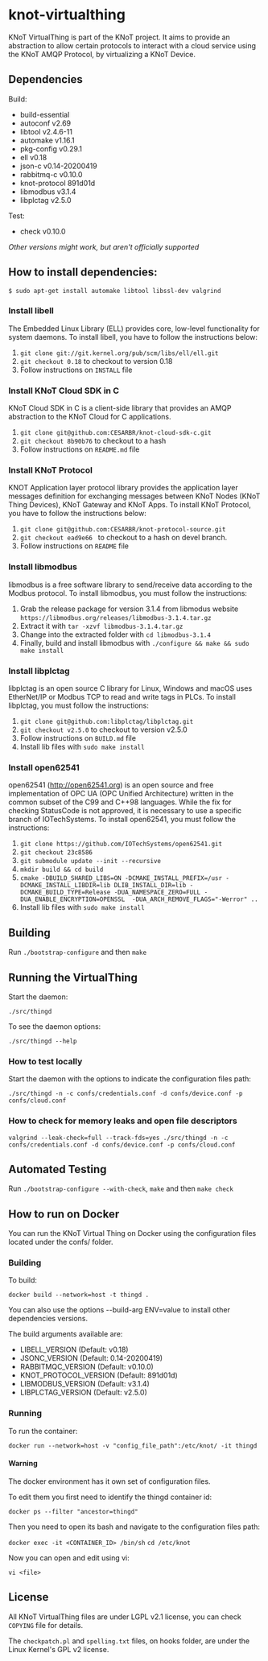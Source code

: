 # knot-virtualthing

KNoT VirtualThing is part of the KNoT project.
It aims to provide an abstraction to allow certain protocols to interact with a
cloud service using the KNoT AMQP Protocol, by virtualizing a KNoT Device.


## Dependencies
Build:
- build-essential
- autoconf v2.69
- libtool v2.4.6-11
- automake v1.16.1
- pkg-config v0.29.1
- ell v0.18
- json-c v0.14-20200419
- rabbitmq-c v0.10.0
- knot-protocol 891d01d
- libmodbus v3.1.4
- libplctag v2.5.0

Test:
- check v0.10.0

*Other versions might work, but aren't officially supported*


## How to install dependencies:

`$ sudo apt-get install automake libtool libssl-dev valgrind`

### Install libell

The Embedded Linux Library (ELL) provides core, low-level functionality for
system daemons.
To install libell, you have to follow the instructions below:

1. `git clone git://git.kernel.org/pub/scm/libs/ell/ell.git`
2. `git checkout 0.18` to checkout to version 0.18
3. Follow instructions on `INSTALL` file

### Install KNoT Cloud SDK in C

KNoT Cloud SDK in C is a client-side library that provides an AMQP
abstraction to the KNoT Cloud for C applications.

1. `git clone git@github.com:CESARBR/knot-cloud-sdk-c.git`
2. `git checkout 8b90b76` to checkout to a hash
3. Follow instructions on `README.md` file

### Install KNoT Protocol

KNOT Application layer protocol library provides the application layer messages
definition for exchanging messages between KNoT Nodes (KNoT Thing Devices),
KNoT Gateway and KNoT Apps.
To install KNoT Protocol, you have to follow the instructions below:

1. `git clone git@github.com:CESARBR/knot-protocol-source.git`
2. `git checkout ead9e66 ` to checkout to a hash on devel branch.
3. Follow instructions on `README` file

### Install libmodbus
libmodbus is a free software library to send/receive data according to the
Modbus protocol. To install libmodbus, you must follow the instructions:

1. Grab the release package for version 3.1.4 from libmodus website
	`https://libmodbus.org/releases/libmodbus-3.1.4.tar.gz`
2. Extract it with `tar -xzvf libmodbus-3.1.4.tar.gz`
3. Change into the extracted folder with `cd libmodbus-3.1.4`
4. Finally, build and install libmodbus with
	`./configure && make && sudo make install`

### Install libplctag
libplctag is an open source C library for Linux, Windows and macOS uses
EtherNet/IP or Modbus TCP to read and write tags in PLCs.
To install libplctag, you must follow the instructions:
1. `git clone git@github.com:libplctag/libplctag.git`
2. `git checkout v2.5.0` to checkout to version v2.5.0
3. Follow instructions on `BUILD.md` file
4. Install lib files with `sudo make install`

### Install open62541
open62541 (http://open62541.org) is an open source and free implementation of OPC UA (OPC Unified Architecture) written in the common subset of the C99 and C++98 languages. While the fix for checking StatusCode is not approved, it is necessary to use a specific branch of IOTechSystems.
To install open62541, you must follow the instructions:
1. `git clone https://github.com/IOTechSystems/open62541.git`
2. `git checkout 23c8586`
3. `git submodule update --init --recursive`
4. `mkdir build && cd build`
5. `cmake -DBUILD_SHARED_LIBS=ON -DCMAKE_INSTALL_PREFIX=/usr -DCMAKE_INSTALL_LIBDIR=lib DLIB_INSTALL_DIR=lib -DCMAKE_BUILD_TYPE=Release -DUA_NAMESPACE_ZERO=FULL -DUA_ENABLE_ENCRYPTION=OPENSSL  -DUA_ARCH_REMOVE_FLAGS="-Werror" ..`
6. Install lib files with `sudo make install`

## Building

Run `./bootstrap-configure` and then `make`


## Running the VirtualThing

Start the daemon:

`./src/thingd`

To see the daemon options:

`./src/thingd --help`

### How to test locally

Start the daemon with the options to indicate the configuration files path:

`./src/thingd -n -c confs/credentials.conf -d confs/device.conf -p confs/cloud.conf`

### How to check for memory leaks and open file descriptors

`valgrind --leak-check=full --track-fds=yes ./src/thingd -n -c `
`confs/credentials.conf -d confs/device.conf -p confs/cloud.conf`


## Automated Testing
Run `./bootstrap-configure --with-check`, `make` and then `make check`


## How to run on Docker

You can run the KNoT Virtual Thing on Docker using the configuration files
located under the confs/ folder.

### Building

To build:

`docker build --network=host -t thingd .`

You can also use the options --build-arg ENV=value to install other dependencies
versions.

The build arguments available are:

- LIBELL_VERSION (Default: v0.18)
- JSONC_VERSION (Default: 0.14-20200419)
- RABBITMQC_VERSION (Default: v0.10.0)
- KNOT_PROTOCOL_VERSION (Default: 891d01d)
- LIBMODBUS_VERSION (Default: v3.1.4)
- LIBPLCTAG_VERSION (Default: v2.5.0)

### Running

To run the container:

`docker run --network=host -v "config_file_path":/etc/knot/ -it thingd`

#### Warning

The docker environment has it own set of configuration files.

To edit them you first need to identify the thingd container id:

`docker ps --filter "ancestor=thingd"`

Then you need to open its bash and navigate to the configuration
files path:

`docker exec -it <CONTAINER_ID> /bin/sh`
`cd /etc/knot`

Now you can open and edit using vi:

`vi <file>`

## License

All KNoT VirtualThing files are under LGPL v2.1 license, you can check `COPYING`
file for details.

The `checkpatch.pl` and `spelling.txt` files, on hooks folder, are under the
Linux Kernel's GPL v2 license.
